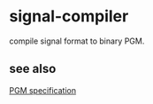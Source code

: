 # signal-compiler

compile signal format to binary PGM.

## see also
[PGM specification](http://netpbm.sourceforge.net/doc/pgm.html)
